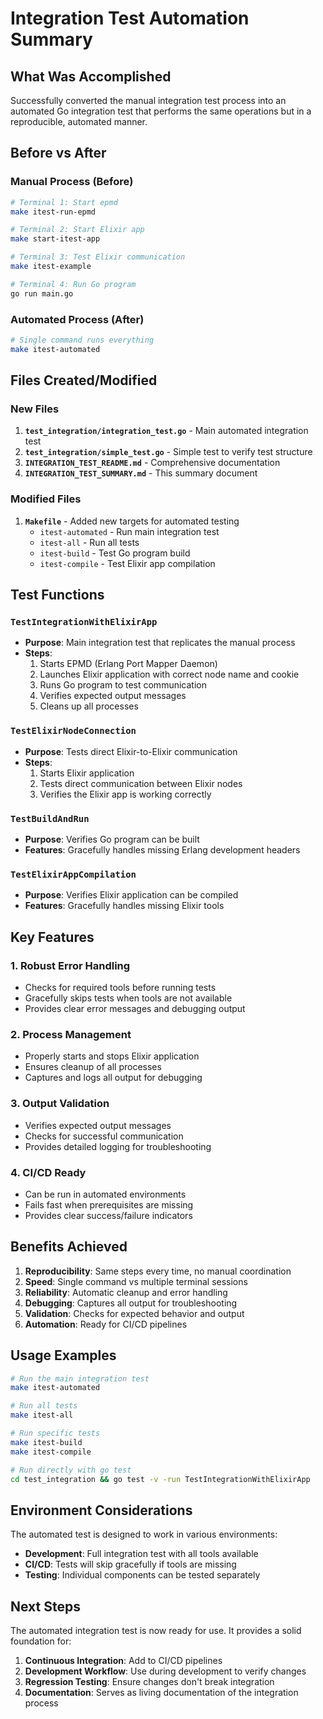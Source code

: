 # Integration Test Automation Summary

## What Was Accomplished

Successfully converted the manual integration test process into an automated Go integration test that performs the same operations but in a reproducible, automated manner.

## Before vs After

### Manual Process (Before)
```bash
# Terminal 1: Start epmd
make itest-run-epmd

# Terminal 2: Start Elixir app
make start-itest-app

# Terminal 3: Test Elixir communication
make itest-example

# Terminal 4: Run Go program
go run main.go
```

### Automated Process (After)
```bash
# Single command runs everything
make itest-automated
```

## Files Created/Modified

### New Files
1. **`test_integration/integration_test.go`** - Main automated integration test
2. **`test_integration/simple_test.go`** - Simple test to verify test structure
3. **`INTEGRATION_TEST_README.md`** - Comprehensive documentation
4. **`INTEGRATION_TEST_SUMMARY.md`** - This summary document

### Modified Files
1. **`Makefile`** - Added new targets for automated testing
   - `itest-automated` - Run main integration test
   - `itest-all` - Run all tests
   - `itest-build` - Test Go program build
   - `itest-compile` - Test Elixir app compilation

## Test Functions

### `TestIntegrationWithElixirApp`
- **Purpose**: Main integration test that replicates the manual process
- **Steps**:
  1. Starts EPMD (Erlang Port Mapper Daemon)
  2. Launches Elixir application with correct node name and cookie
  3. Runs Go program to test communication
  4. Verifies expected output messages
  5. Cleans up all processes

### `TestElixirNodeConnection`
- **Purpose**: Tests direct Elixir-to-Elixir communication
- **Steps**:
  1. Starts Elixir application
  2. Tests direct communication between Elixir nodes
  3. Verifies the Elixir app is working correctly

### `TestBuildAndRun`
- **Purpose**: Verifies Go program can be built
- **Features**: Gracefully handles missing Erlang development headers

### `TestElixirAppCompilation`
- **Purpose**: Verifies Elixir application can be compiled
- **Features**: Gracefully handles missing Elixir tools

## Key Features

### 1. Robust Error Handling
- Checks for required tools before running tests
- Gracefully skips tests when tools are not available
- Provides clear error messages and debugging output

### 2. Process Management
- Properly starts and stops Elixir application
- Ensures cleanup of all processes
- Captures and logs all output for debugging

### 3. Output Validation
- Verifies expected output messages
- Checks for successful communication
- Provides detailed logging for troubleshooting

### 4. CI/CD Ready
- Can be run in automated environments
- Fails fast when prerequisites are missing
- Provides clear success/failure indicators

## Benefits Achieved

1. **Reproducibility**: Same steps every time, no manual coordination
2. **Speed**: Single command vs multiple terminal sessions
3. **Reliability**: Automatic cleanup and error handling
4. **Debugging**: Captures all output for troubleshooting
5. **Validation**: Checks for expected behavior and output
6. **Automation**: Ready for CI/CD pipelines

## Usage Examples

```bash
# Run the main integration test
make itest-automated

# Run all tests
make itest-all

# Run specific tests
make itest-build
make itest-compile

# Run directly with go test
cd test_integration && go test -v -run TestIntegrationWithElixirApp
```

## Environment Considerations

The automated test is designed to work in various environments:

- **Development**: Full integration test with all tools available
- **CI/CD**: Tests will skip gracefully if tools are missing
- **Testing**: Individual components can be tested separately

## Next Steps

The automated integration test is now ready for use. It provides a solid foundation for:

1. **Continuous Integration**: Add to CI/CD pipelines
2. **Development Workflow**: Use during development to verify changes
3. **Regression Testing**: Ensure changes don't break integration
4. **Documentation**: Serves as living documentation of the integration process